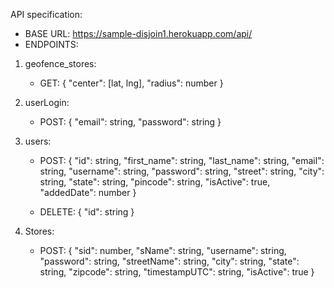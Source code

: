 API specification: 
* BASE URL: https://sample-disjoin1.herokuapp.com/api/
* ENDPOINTS: 
1. geofence_stores:
    - GET: 
        {
          "center": [lat, lng],
          "radius": number
        }

2. userLogin:
    - POST:
      {
        "email": string,
        "password": string
      }

3. users:
    - POST:
      {
        "id":  string,
        "first_name": string,
        "last_name": string,
        "email": string,
        "username": string,
        "password": string,
        "street": string,
        "city": string,
        "state": string,
        "pincode": string,
        "isActive": true,
        "addedDate": number
      }
    
    - DELETE:
      {
        "id": string
      }

4. Stores:
    - POST:
      {
        "sid": number,
        "sName": string,
        "username": string,
        "password": string,
        "streetName": string,
        "city": string,
        "state": string,
        "zipcode": string,
        "timestampUTC": string,
        "isActive": true
      }
